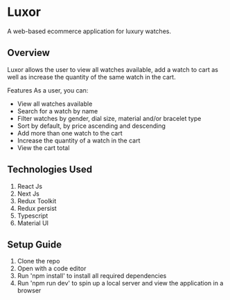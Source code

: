 # Luxor

A web-based ecommerce application for luxury watches.

## Overview

Luxor allows the user to view all watches available, add a watch to cart as well as increase the quantity of the same watch in the cart.

Features
As a user, you can:

- View all watches available
- Search for a watch by name
- Filter watches by gender, dial size, material and/or bracelet type
- Sort by default, by price ascending and descending
- Add more than one watch to the cart
- Increase the quantity of a watch in the cart
- View the cart total

## Technologies Used

1.  React Js
2.  Next Js
3.  Redux Toolkit
4.  Redux persist
5.  Typescript
6.  Material UI

## Setup Guide

1.  Clone the repo
2.  Open with a code editor
3.  Run 'npm install' to install all required dependencies
4.  Run 'npm run dev' to spin up a local server and view the application in a browser
